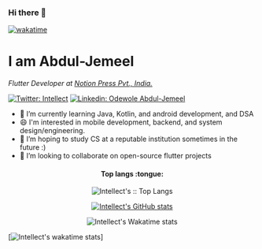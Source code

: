 ### Hi there 👋

[![wakatime](https://wakatime.com/badge/user/437f0b72-1231-4c4b-acb0-0ded1f5264e5.svg)](https://wakatime.com/@437f0b72-1231-4c4b-acb0-0ded1f5264e5)
# I am Abdul-Jemeel

<p><em>Flutter Developer at <a href="https://notionpress.com/">Notion Press Pvt., India.</a>
  </em></p>
  

  [![Twitter: Intellect](https://img.shields.io/twitter/follow/intellect4all?style=social)](https://twitter.com/intellect4all)
[![Linkedin: Odewole Abdul-Jemeel](https://img.shields.io/badge/-AbdulJemeel-blue?style=flat-square&logo=Linkedin&logoColor=white&link=https://www.linkedin.com/in/abdul-jemeel-odewole-393a0b105/)](https://www.linkedin.com/in/abdul-jemeel-odewole-393a0b105/)



- 🔭 I’m currently learning Java, Kotlin, and android development, and DSA
- 😄 I'm interested in mobile development, backend, and system design/engineering.
- 🌱 I’m hoping to study CS at a reputable institution sometimes in the future :)
- 👯 I’m looking to collaborate on open-source flutter projects


<h4 align="center">Top langs :tongue:</h4>

<p align="center"><img src="https://github-readme-stats.vercel.app/api/top-langs/?username=intellect4all&langs_count=10&theme=tokyonight&layout=compact&hide=html" alt="Intellect's :: Top Langs" /></p>

<p align="center">
  <a href="https://github.com/anuraghazra/github-readme-stats">
    <img src="https://github-readme-stats.vercel.app/api?username=intellect4all&count_private=true&show_icons=true&theme=radical)](https://github.com/anuraghazra/github-readme-stats" alt="Intellect's GitHub stats" />
  </a>
</p>


<p align="center">
    <img src="https://github-readme-stats.vercel.app/api/wakatime?username=CodeWithIntellect" alt="Intellect's Wakatime stats" />
</p>


[![Intellect's wakatime stats](https://github-readme-stats.vercel.app/api/wakatime?username=CodeWithIntellect)]
<!--
**intellect4all/intellect4all** is a ✨ _special_ ✨ repository because its `README.md` (this file) appears on your GitHub profile.

Here are some ideas to get you started:

- 🔭 I’m currently working on ...
- 🌱 I’m currently learning ...
- 👯 I’m looking to collaborate on ...
- 🤔 I’m looking for help with ...
- 💬 Ask me about ...
- 📫 How to reach me: ...
- 😄 Pronouns: ...
- ⚡ Fun fact: ...
-->
